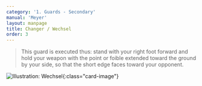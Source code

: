 ```yaml
---
category: '1. Guards - Secondary'
manual: 'Meyer'
layout: manpage
title: Changer / Wechsel
order: 3
---
```


> This guard is executed thus: stand with your right foot forward and hold your weapon with the point or foible extended toward the ground by your side, so that the short edge faces toward your opponent.

![Illustration: Wechsel](/manuals/meyer/images/guards/wechsel-illustration.jpg){:class="card-image"}